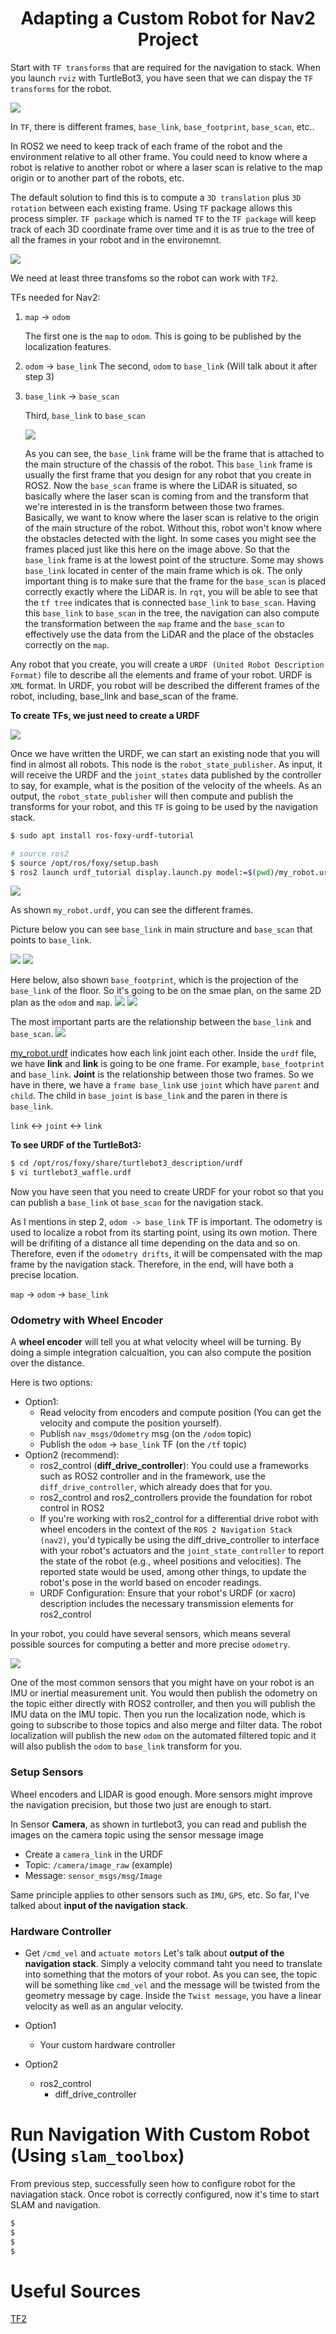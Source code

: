 <h1 align="center">Adapting a Custom Robot for Nav2 Project</h1>

Start with `TF transforms` that are required for the navigation to stack. When you launch `rviz` with TurtleBot3, you have seen that we can dispay the `TF transforms` for the robot.

<img src="image/a1.png">

In `TF`, there is different frames, `base_link`, `base_footprint`, `base_scan`, etc..  

In ROS2 we need to keep track of each frame of the robot and the environment relative to all other frame. You could need to know where a robot is relative to another robot or where a laser scan is relative to the map origin or to another part of the robots, etc.

The default solution to find this is to compute a `3D translation` plus `3D rotation` between each existing frame. Using `TF` package allows this process simpler. `TF package` which is named `TF` to the `TF package` will keep track of each 3D coordinate frame over time and it is as true to the tree of all the frames in your robot and in the environemnt.

<img src="image/a2.png">

We need at least three transfoms so the robot can work with `TF2`.

TFs needed for Nav2:
1. `map` -> `odom`

    The first one is the `map` to `odom`. This is going to be published by the localization features.

2. `odom` -> `base_link`
    The second, `odom` to `base_link` 
    (Will talk about it after step 3)

3. `base_link` -> `base_scan`

    Third, `base_link` to `base_scan`

    <img src="image/a3.png">

    As you can see, the `base_link` frame will be the frame that is attached to the main structure of the chassis of the robot. This `base_link` frame is usually the first frame that you design for any robot that you create in ROS2. Now the `base_scan` frame is where the LiDAR is situated, so basically where the laser scan is coming from and the transform that we're interested in is the transform between those two frames. Basically, we want to know where the laser scan is relative to the origin of the main structure of the robot. Without this, robot won't know where the obstacles detected with the light. In some cases you might see the frames placed just like this here on the image above. So that the `base_link` frame is at the lowest point of the structure. Some may shows `base_link` located in center of the main frame which is ok. The only important thing is to make sure that the frame for the `base_scan` is placed correctly exactly where the LiDAR is. In `rqt`, you will be able to see that the `tf tree` indicates that is connected `base_link` to `base_scan`. Having this `base_link` to `base_scan` in the tree, the navigation can also compute the transformation between the `map` frame and the `base_scan` to effectively use the data from the LiDAR and the place of the obstacles correctly on the `map`.


Any robot that you create, you will create a `URDF (United Robot Description Format)` file to describe all the elements and frame of your robot. URDF is `XML` format. In URDF, you robot will be described the different frames of the robot, including, base_link and base_scan of the frame. 

**To create TFs, we just need to create a URDF**

<img src="image/a4.png">

Once we have written the URDF, we can start an existing node that you will find in almost all robots. This node is the `robot_state_publisher`. As input, it will receive the URDF and the `joint_states` data published by the controller to say, for example, what is the position of the velocity of the wheels. As an output, the `robot_state_publisher` will then compute and publish the transforms for your robot, and this `TF` is going to be used by the navigation stack.

```bash
$ sudo apt install ros-foxy-urdf-tutorial

# source ros2
$ source /opt/ros/foxy/setup.bash
$ ros2 launch urdf_tutorial display.launch.py model:=$(pwd)/my_robot.urdf
```

<img src="image/a10.png">

As shown `my_robot.urdf`, you can see the different frames.

Picture below you can see `base_link` in main structure and `base_scan` that points to `base_link`.

<img src="image/a5.png">
<img src="image/a6.png">

Here below, also shown `base_footprint`, which is the projection of the `base_link` of the floor. So it's going to be on the smae plan, on the same 2D plan as the `odom` and `map`.
<img src="image/a7.png">
<img src="image/a8.png">

The most important parts are the relationship between the `base_link` and `base_scan`.
<img src="image/a9.png">

[my_robot.urdf](https://github.com/bmaxdk/ROS2-Nav2-with-SLAM-and-Navigation/blob/main/project_build_robot/my_robot.urdf) indicates how each link joint each other. Inside the `urdf` file, we have **link** and **link** is going to be one frame. For example, `base_footprint` and `base_link`. **Joint** is the relationship between those two frames. So we have in there, we have a `frame base_link` use `joint` which have `parent` and `child`. The child in `base_joint` is `base_link` and the paren in there is `base_link`.

`link` <-> `joint` <-> `link`

**To see URDF of the TurtleBot3:**
```bash
$ cd /opt/ros/foxy/share/turtlebot3_description/urdf
$ vi turtlebot3_waffle.urdf
```

Now you have seen that you need to create URDF for your robot so that you can publish a `base_link` ot `base_scan` for the navigation stack.

As I mentions in step 2, `odom -> base_link` TF is important. The odometry is used to localize a robot from its starting point, using its own motion. There will be drifiting of a distance all time depending on the data and so on. Therefore, even if the `odometry drifts`, it will be compensated with the map frame by the navigation stack. Therefore, in the end, will have both a precise location. 

`map` -> `odom` -> `base_link` 

### Odometry with Wheel Encoder
A **wheel encoder** will tell you at what velocity wheel will be turning. By doing a simple integration calcualtion, you can also compute the position over the distance.

Here is two options:
* Option1: 
    - Read velocity from encoders and compute position (You can get the velocity and compute the position yourself).
    - Publish `nav_msgs/Odometry` msg (on the `/odom` topic) 
    - Publish the `odom` -> `base_link` TF (on the `/tf` topic)
* Option2 (recommend):
    - ros2_control (**diff_drive_controller**): You could use a frameworks such as ROS2 controller and in the framework, use the `diff_drive_controller`, which already does that for you.
    - ros2_control and ros2_controllers provide the foundation for robot control in ROS2
    - If you're working with ros2_control for a differential drive robot with wheel encoders in the context of the `ROS 2 Navigation Stack (nav2)`, you'd typically be using the diff_drive_controller to interface with your robot's actuators and the `joint_state_controller` to report the state of the robot (e.g., wheel positions and velocities). The reported state would be used, among other things, to update the robot's pose in the world based on encoder readings.
    - URDF Configuration: Ensure that your robot's URDF (or xacro) description includes the necessary transmission elements for ros2_control

In your robot, you could have several sensors, which means several possible sources for computing a better and more precise `odometry`.

<img src="image/img.png">

One of the most common sensors that you might have on your robot is an IMU or inertial measurement unit. You would then publish the odometry on the topic either directly with ROS2 controller, and then you will publish the IMU data on the IMU topic. Then you run the localization node, which is going to subscribe to those topics and also merge and filter data. The robot localization will publish the new `odom` on the automated filtered topic and it will also publish the `odom` to `base_link` transform for you.

### Setup Sensors
Wheel encoders and LIDAR is good enough. More sensors might improve the navigation precision, but those two just are enough to start.

In Sensor **Camera**, as shown in turtlebot3, you can read and publish the images on the camera topic using the sensor message image
- Create a `camera_link` in the URDF
- Topic: `/camera/image_raw` (example)
- Message: `sensor_msgs/msg/Image`

Same principle applies to other sensors such as `IMU`, `GPS`, etc. So far, I've talked about **input of the navigation stack**.

### Hardware Controller
- Get `/cmd_vel` and `actuate motors`
Let's talk about **output of the navigation stack**. Simply a velocity command taht you need to translate into something that the motors of your robot. As you can see, the topic will be something like `cmd_vel` and the message will be twisted from the geometry message by cage. Inside the `Twist message`, you have a linear velocity as well as an angular velocity.

* Option1
    - Your custom hardware controller

* Option2
    - ros2_control
        - diff_drive_controller

# Run Navigation With Custom Robot (Using `slam_toolbox`)
From previous step, successfully seen how to configure robot for the naviagation stack. Once robot is correctly configured, now it's time to start SLAM and navigation.

```bash
$ 
$
$
$ 
```




# Useful Sources 
[TF2](https://husarion.com/tutorials/ros-tutorials/6-transformation-in-ROS/)
<!-- /etc/apt/sources.list.d/ros2.list -->
<!-- deb [arch=amd64 signed-by=/usr/share/keyrings/ros-archive-keyring.gpg] http://packages.ros.org/ros2/ubuntu focal main -->
